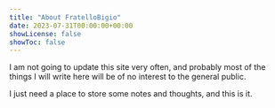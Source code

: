 ```yaml
---
title: "About FratelloBigio"
date: 2023-07-31T00:00:00+00:00
showLicense: false
showToc: false
---
```


I am not going to update this site very often, and probably most of the things I will write here will be of no interest to the general public.

I just need a place to store some notes and thoughts, and this is it.